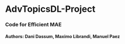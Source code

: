 # AdvTopicsDL-Project

### Code for Efficient MAE  
#### Authors: Dani Dassum, Maximo Librandi, Manuel Paez

